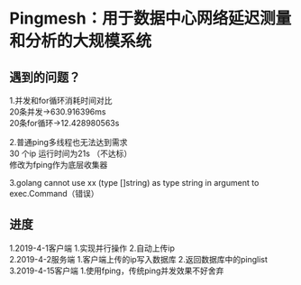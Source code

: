 Pingmesh：用于数据中心网络延迟测量和分析的大规模系统
====

遇到的问题？
-
1.并发和for循环消耗时间对比<br>
20条并发->630.916396ms<br>
20条for循环->12.428980563s

2.普通ping多线程也无法达到需求<br>
30 个ip 运行时间为21s （不达标）<br>
修改为fping作为底层收集器 <br>

3.golang cannot use xx (type []string) as type string in argument to exec.Command（错误）


进度
-
1.2019-4-1客户端 1.实现并行操作 2.自动上传ip<br>
2.2019-4-2服务端 1.客户端上传的ip写入数据库 2.返回数据库中的pinglist<br>
3.2019-4-15客户端 1.使用fping，传统ping并发效果不好舍弃
